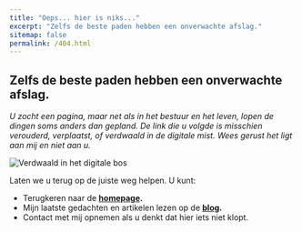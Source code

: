 ```yaml
---
title: "Oeps... hier is niks..."
excerpt: "Zelfs de beste paden hebben een onverwachte afslag."
sitemap: false
permalink: /404.html
---
```



## Zelfs de beste paden hebben een onverwachte afslag.

_U zocht een pagina, maar net als in het bestuur en het leven, lopen de dingen soms anders dan gepland. De link die u volgde is misschien verouderd, verplaatst, of verdwaald in de digitale mist. Wees gerust het ligt aan mij en niet aan u._

![Verdwaald in het digitale bos](/assets/images/404-verdwaald.jpg)

Laten we u terug op de juiste weg helpen. U kunt:

* Terugkeren naar de **[homepage](/).**
* Mijn laatste gedachten en artikelen lezen op de **[blog](/posts/).**
* Contact met mij opnemen als u denkt dat hier iets niet klopt.
